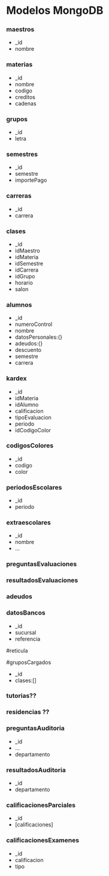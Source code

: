 # Modelos MongoDB


### maestros
- _id
- nombre

### materias
- _id
- nombre
- codigo
- creditos
- cadenas

### grupos
- _id
- letra

### semestres
- _id
- semestre
- importePago

### carreras
- _id
- carrera

### clases
- _id
- idMaestro
- idMateria
- idSemestre
- idCarrera
- idGrupo
- horario
- salon

### alumnos
- _id
- numeroControl
- nombre
- datosPersonales:{}
- adeudos:{}
- descuento
- semestre
- carrera


### kardex
- _id
- idMateria
- idAlumno
- calificacion
- tipoEvaluacion
- periodo
- idCodigoColor

### codigosColores
- _id
- codigo
- color

### periodosEscolares
- _id
- periodo

### extraescolares
- _id
- nombre
- ...

### preguntasEvaluaciones
### resultadosEvaluaciones

### adeudos

### datosBancos
- _id
- sucursal
- referencia

#reticula

#gruposCargados
- _id
- clases:[]

### tutorias??

### residencias ??


### preguntasAuditoria
- _id
- ...
- departamento

### resultadosAuditoria
- _id
- departamento


### calificacionesParciales
- _id
- [calificaciones]

### calificacionesExamenes
- _id
- calificacion
- tipo
